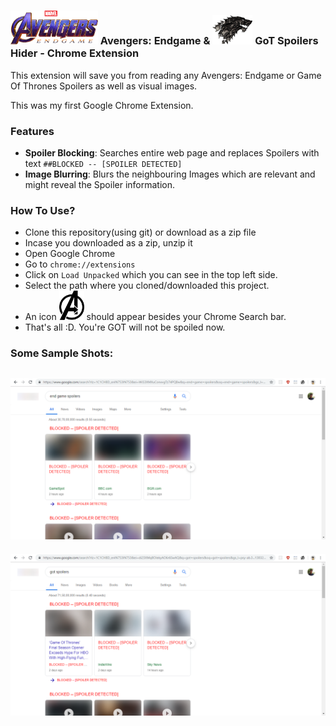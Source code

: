 ### <img src="endgame.png" width="140"/> Avengers: Endgame & <img src="logo-tar.png" width="64"/> GoT Spoilers Hider - Chrome Extension 
This extension will save you from reading any Avengers: Endgame or Game Of Thrones Spoilers as well as visual images.

This was my first Google Chrome Extension.

### Features
- **Spoiler Blocking**: Searches entire web page and replaces Spoilers with text `##BLOCKED -- [SPOILER DETECTED]`
- **Image Blurring**: Blurs the neighbouring Images which are relevant and might reveal the Spoiler information.

### How To Use?
- Clone this repository(using git) or download as a zip file
- Incase you downloaded as a zip, unzip it
- Open Google Chrome
- Go to `chrome://extensions`
- Click on `Load Unpacked` which you can see in the top left side.
- Select the path where you cloned/downloaded this project.
- An icon <img src="avenger.png"  width="40"/> should appear besides your Chrome Search bar.
- That's all :D. You're GOT will not be spoiled now.

### Some Sample Shots:
![alt-text-1](https://github.com/gkalyan04/EndGame_GoT_Spoilers_ChromeExtension/blob/master/sample-1.png)  
-------------------------------------------------------------------------
![alt-text-2](https://github.com/gkalyan04/EndGame_GoT_Spoilers_ChromeExtension/blob/master/sample-2.png)

